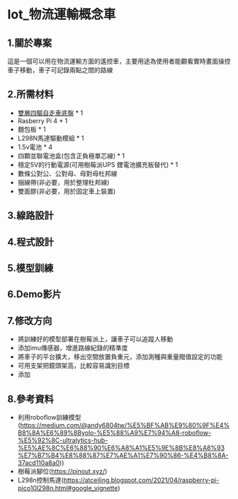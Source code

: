 # Iot_物流運輸概念車
## 1.關於專案
這是一個可以用在物流運輸方面的遙控車，主要用途為使用者能觀看實時畫面操控車子移動，車子可記錄兩點之間的路線
## 2.所需材料
- [雙層四驅自走車底盤](https://www.tenlong.com.tw/products/10241289256) * 1
- Rasberry Pi 4 * 1
- 麵包板 * 1
- L298N馬達驅動模組 * 1
- 1.5v電池 * 4
- 四顆並聯電池盒(包含正負極單芯線) * 1
- 穩定5V的行動電源(可用樹莓派UPS 鋰電池擴充板替代) * 1
- 數條公對公、公對母、母對母杜邦線
- 捆線帶(非必要，用於整理杜邦線)
- 雙面膠(非必要，用於固定車上裝置)
## 3.線路設計

## 4.程式設計

## 5.模型訓練

## 6.Demo影片
## 7.修改方向
- 將訓練好的模型部署在樹莓派上，讓車子可以追蹤人移動
- 添加imu傳感器，增進路線紀錄的精準度
- 將車子的平台擴大，移出空間放置負重元，添加測種與重量閥值設定的功能
- 可用支架把鏡頭架高，比較容易識別目標
- 添加
## 8.參考資料
- 利用roboflow訓練模型(https://medium.com/@andy6804tw/%E5%BF%AB%E9%80%9F%E4%B8%8A%E6%89%8Byolo-%E5%88%A9%E7%94%A8-roboflow-%E5%92%8C-ultralytics-hub-%E5%AE%8C%E6%88%90%E6%A8%A1%E5%9E%8B%E8%A8%93%E7%B7%B4%E8%88%87%E7%AE%A1%E7%90%86-%E4%B8%8A-37acd110a8a0))
- 樹莓派腳位(https://pinout.xyz/)
- L298n控制馬達(https://atceiling.blogspot.com/2021/04/raspberry-pi-pico10l298n.html#google_vignette)
